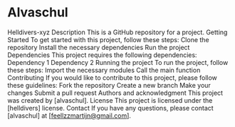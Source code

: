 # Alvaschul
Helldivers-xyz
Description
This is a GitHub repository for a project.
Getting Started
To get started with this project, follow these steps:
Clone the repository
Install the necessary dependencies
Run the project
Dependencies
This project requires the following dependencies:
Dependency 1
Dependency 2
Running the project
To run the project, follow these steps:
Import the necessary modules
Call the main function
Contributing
If you would like to contribute to this project, please follow these guidelines:
Fork the repository
Create a new branch
Make your changes
Submit a pull request
Authors and acknowledgment
This project was created by [alvaschul].
License
This project is licensed under the [helldivers] license.
Contact
If you have any questions, please contact [alvaschul] at [feellzzmartijn@gmail.com].
